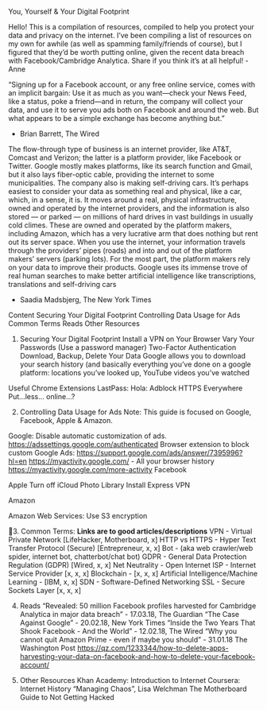 You, Yourself & Your Digital Footprint

Hello! This is a compilation of resources, compiled to help you protect your data and privacy on the internet. I’ve been compiling a list of resources on my own for awhile (as well as spamming family/friends of course), but I figured that they’d be worth putting online, given the recent data breach with Facebook/Cambridge Analytica. Share if you think it’s at all helpful! -Anne


“Signing up for a Facebook account, or any free online service, comes with an implicit bargain: Use it as much as you want—check your News Feed, like a status, poke a friend—and in return, the company will collect your data, and use it to serve you ads both on Facebook and around the web. But what appears to be a simple exchange has become anything but.”
- Brian Barrett, The Wired 

The flow-through type of business is an internet provider, like AT&T, Comcast and Verizon; the latter is a platform provider, like Facebook or Twitter. Google mostly makes platforms, like its search function and Gmail, but it also lays fiber-optic cable, providing the internet to some municipalities. The company also is making self-driving cars.
It’s perhaps easiest to consider your data as something real and physical, like a car, which, in a sense, it is. It moves around a real, physical infrastructure, owned and operated by the internet providers, and the information is also stored — or parked — on millions of hard drives in vast buildings in usually cold climes. These are owned and operated by the platform makers, including Amazon, which has a very lucrative arm that does nothing but rent out its server space.
When you use the internet, your information travels through the providers’ pipes (roads) and into and out of the platform makers’ servers (parking lots). For the most part, the platform makers rely on your data to improve their products. Google uses its immense trove of real human searches to make better artificial intelligence like transcriptions, translations and self-driving cars
- Saadia Madsbjerg, The New York Times







Content
Securing Your Digital Footprint
Controlling Data Usage for Ads
Common Terms
Reads
Other Resources
1. Securing Your Digital Footprint
Install a VPN on Your Browser 
Vary Your Passwords (Use a password manager)
Two-Factor Authentication
Download, Backup, Delete Your Data
Google allows you to download your search history (and basically everything you’ve done on a google platform: locations you’ve looked up, YouTube videos you’ve watched


Useful Chrome Extensions
LastPass: 
Hola: 
Adblock
HTTPS Everywhere
Put...less... online…? 


2. Controlling Data Usage for Ads
Note: This guide is focused on Google, Facebook, Apple & Amazon.

Google: 
Disable automatic customization of ads. https://adssettings.google.com/authenticated
Browser extension to block custom Google Ads: https://support.google.com/ads/answer/7395996?hl=en
https://myactivity.google.com/ - All your browser history
https://myactivity.google.com/more-activity
Facebook




Apple
Turn off iCloud Photo Library
Install Express VPN


Amazon


Amazon Web Services: Use S3 encryption

3. Common Terms: 
**Links are to good articles/descriptions**
VPN - Virtual Private Network  [LifeHacker, Motherboard, x]
HTTP vs HTTPS - Hyper Text Transfer Protocol (Secure) [Entrepreneur, x, x]
Bot - (aka web crawler/web spider, internet bot, chatterbot/chat bot)
GDPR - General Data Protection Regulation (GDPR) [Wired, x, x]
Net Neutrality - Open Internet 
ISP - Internet Service Provider [x, x, x]
Blockchain - [x, x, x]
Artificial Intelligence/Machine Learning - [IBM, x, x]
SDN - Software-Defined Networking
SSL - Secure Sockets Layer [x, x, x]


4. Reads
“Revealed: 50 million Facebook profiles harvested for Cambridge Analytica in major data breach” - 17.03.18, The Guardian
“The Case Against Google” - 20.02.18, New York Times
“Inside the Two Years That Shook Facebook - And the World” - 12.02.18, The Wired
“Why you cannot quit Amazon Prime - even if maybe you should” - 31.01.18 The Washington Post
https://qz.com/1233344/how-to-delete-apps-harvesting-your-data-on-facebook-and-how-to-delete-your-facebook-account/ 


5. Other Resources
Khan Academy: Introduction to Internet
Coursera: Internet History
“Managing Chaos”, Lisa Welchman
The Motherboard Guide to Not Getting Hacked
